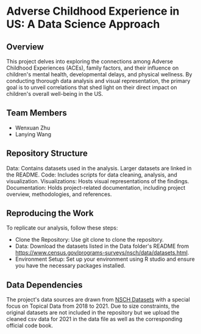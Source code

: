 # Adverse Childhood Experience in US: A Data Science Approach

## Overview
This project delves into exploring the connections among Adverse Childhood Experiences (ACEs), family factors, and their influence on children's mental health, developmental delays, and physical wellness. By conducting thorough data analysis and visual representation, the primary goal is to unveil correlations that shed light on their direct impact on children's overall well-being in the US.

## Team Members
- Wenxuan Zhu
- Lanying Wang

## Repository Structure
Data: Contains datasets used in the analysis. Larger datasets are linked in the README.
Code: Includes scripts for data cleaning, analysis, and visualization.
Visualizations: Hosts visual representations of the findings.
Documentation: Holds project-related documentation, including project overview, methodologies, and references.

## Reproducing the Work
To replicate our analysis, follow these steps:
- Clone the Repository: Use git clone to clone the repository.
- Data: Download the datasets listed in the Data folder's README from https://www.census.gov/programs-surveys/nsch/data/datasets.html.
- Environment Setup: Set up your environment using R studio and ensure you have the necessary packages installed.

## Data Dependencies
The project's data sources are drawn from [NSCH Datasets](https://www.census.gov/programs-surveys/nsch/data/datasets.html) with a special focus on Topical Data from 2018 to 2021. Due to size constraints, the original datasets are not included in the repository but we upload the cleaned csv data for 2021 in the data file as well as the corresponding official code book.



